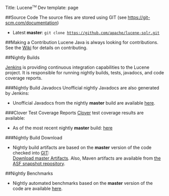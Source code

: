 Title: Lucene<span style="vertical-align: super; font-size: xx-small">TM</span> Dev
template: page

##Source Code
The source files are stored using GIT (see https://git-scm.com/documentation)

- Latest <b>master</b>:
<code>git clone https://github.com/apache/lucene-solr.git</code>

##Making a Contribution
Lucene Java is always looking for contributions. See the <a href="https://wiki.apache.org/lucene-java/HowToContribute">Wiki</a> for details on contributing.

##Nightly Builds

<a href="http://jenkins-ci.org/">Jenkins</a> is providing continuous integration capabilities to the Lucene
project. It is responsible for running nightly builds, tests, javadocs, and code coverage reports.

###Nightly Build Javadocs
Unofficial nightly Javadocs are also generated by Jenkins:

- Unofficial Javadocs from the nightly <b>master</b> build are available <a href="https://builds.apache.org/view/All/job/Lucene-Artifacts-master/javadoc/">here</a>.


###Clover Test Coverage Reports
<a href="http://www.atlassian.com/software/clover/">Clover</a> test coverage results are available:

- As of the most recent nightly <b>master</b> build:
    <a href="https://builds.apache.org/job/Lucene-Solr-Clover-master/lastSuccessfulBuild/clover-report/dashboard.html">here</a>


###Nightly Build Download

- Nightly build artifacts are based on the <b>master</b> version of the code checked into
    <a href="https://git-wip-us.apache.org/repos/asf?p=lucene-solr.git">GIT</a>:<br/>
  <a href="https://builds.apache.org/job/Lucene-Artifacts-master/lastSuccessfulBuild/artifact/lucene/dist/">Download master Artifacts</a>.
  Also, Maven artifacts are available from
  <a href="https://repository.apache.org/snapshots/org/apache/lucene/">the ASF snapshot repository</a>.

##Nightly Benchmarks

- Nightly automated benchmarks based on the <b>master</b> version of the code are available
  <a href="http://home.apache.org/~mikemccand/lucenebench/">here</a>.

